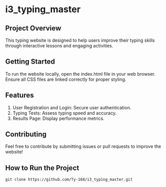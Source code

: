 # i3_typing_master

## Project Overview
This typing website is designed to help users improve their typing skills through interactive lessons and engaging activities.

## Getting Started
To run the website locally, open the index.html file in your web browser. Ensure all CSS files are linked correctly for proper styling.

## Features
1. User Registration and Login: Secure user authentication.
2. Typing Tests: Assess typing speed and accuracy.
3. Results Page: Display performance metrics.

## Contributing
Feel free to contribute by submitting issues or pull requests to improve the website!

## How to Run the Project 
```
git clone https://github.com/Ty-168/i3_typing_master.git